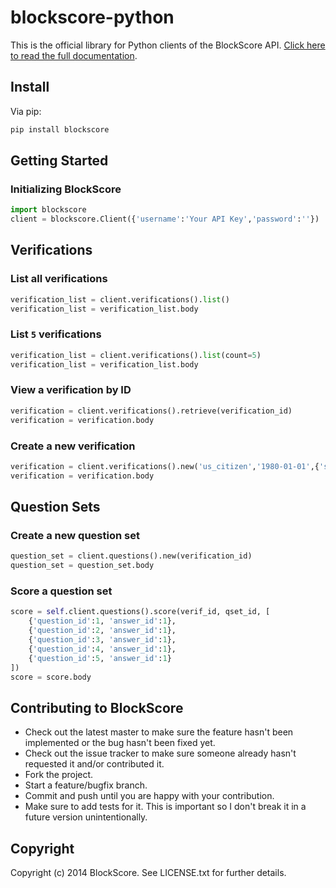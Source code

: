 # blockscore-python

This is the official library for Python clients of the BlockScore API. [Click here to read the full documentation](https://manage.blockscore.com/docs).

## Install

Via pip:

```sh
pip install blockscore
```

## Getting Started

### Initializing BlockScore

```python
import blockscore
client = blockscore.Client({'username':'Your API Key','password':''})
```

## Verifications
    
### List all verifications

```python
verification_list = client.verifications().list()
verification_list = verification_list.body
```

### List `5` verifications

```python
verification_list = client.verifications().list(count=5)
verification_list = verification_list.body
```
    
### View a verification by ID

```python
verification = client.verifications().retrieve(verification_id)
verification = verification.body
```

### Create a new verification

```python
verification = client.verifications().new('us_citizen','1980-01-01',{'ssn': '1234'},{'first': 'john', 'last': 'doe'},{'street1': '1 Infinite Loop', 'city': 'Palo Alto', 'state': 'ca', 'postal_code': '94309', 'country': 'us'}])
verification = verification.body
```

## Question Sets

### Create a new question set

```python
question_set = client.questions().new(verification_id)
question_set = question_set.body
```

### Score a question set

```python
score = self.client.questions().score(verif_id, qset_id, [
	{'question_id':1, 'answer_id':1},
	{'question_id':2, 'answer_id':1},
	{'question_id':3, 'answer_id':1},
	{'question_id':4, 'answer_id':1},
	{'question_id':5, 'answer_id':1}
])
score = score.body
```

## Contributing to BlockScore
 
* Check out the latest master to make sure the feature hasn't been implemented or the bug hasn't been fixed yet.
* Check out the issue tracker to make sure someone already hasn't requested it and/or contributed it.
* Fork the project.
* Start a feature/bugfix branch.
* Commit and push until you are happy with your contribution.
* Make sure to add tests for it. This is important so I don't break it in a future version unintentionally.

## Copyright

Copyright (c) 2014 BlockScore. See LICENSE.txt for
further details.
